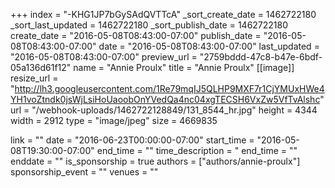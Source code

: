 +++
index = "-KHG1JP7bGySAdQVTTcA"
_sort_create_date = 1462722180
_sort_last_updated = 1462722180
_sort_publish_date = 1462722180
create_date = "2016-05-08T08:43:00-07:00"
publish_date = "2016-05-08T08:43:00-07:00"
date = "2016-05-08T08:43:00-07:00"
last_updated = "2016-05-08T08:43:00-07:00"
preview_url = "2759bddd-47c8-b47e-6bdf-05a136d61f12"
name = "Annie Proulx"
title = "Annie Proulx"
[[image]]
resize_url = "http://lh3.googleusercontent.com/1Re79mqIJ5QLHP9MXF7r1CjYMUxHWe4YH1voZtndk0jsWjLsiHoUaoobOnYVedQa4nc04xgTECSH6VxZw5VfTvAlshc"
url = "/webhook-uploads/1462722128849/131_8544_hr.jpg"
height = 4344
width = 2912
type = "image/jpeg"
size = 4669835

link = ""
date = "2016-06-23T00:00:00-07:00"
start_time = "2016-05-08T19:30:00-07:00"
end_time = ""
time_description = "
end_time = ""
enddate = ""
is_sponsorship = true
authors = ["authors/annie-proulx"]
sponsorship_event = ""
venues = ""
